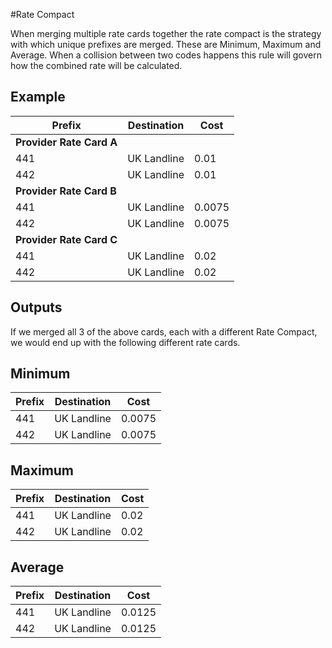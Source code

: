 #Rate Compact

<p>When merging multiple rate cards together the rate compact is the strategy with which unique prefixes are merged. These are Minimum, Maximum and Average. When a collision between two codes happens this rule will govern how the combined rate will be calculated.</p>

<h2><strong>Example</strong></h2>
<table class="table"><thead><tr><th>Prefix</th>
<th>Destination</th>
<th>Cost</th>
</tr></thead><tbody><tr><td><strong>Provider Rate Card A</strong></td>
<td> </td>
<td> </td>
</tr><tr><td>441</td>
<td>UK Landline</td>
<td>0.01</td>
</tr><tr><td>442</td>
<td>UK Landline</td>
<td>0.01</td>
</tr><tr><td><strong>Provider Rate Card B</strong></td>
<td> </td>
<td> </td>
</tr><tr><td>441</td>
<td>UK Landline</td>
<td>0.0075</td>
</tr><tr><td>442</td>
<td>UK Landline</td>
<td>0.0075</td>
</tr><tr><td><strong>Provider Rate Card C</strong></td>
<td> </td>
<td> </td>
</tr><tr><td>441</td>
<td>UK Landline</td>
<td>0.02</td>
</tr><tr><td>442</td>
<td>UK Landline</td>
<td>0.02</td>
</tr></tbody></table><h2><strong>Outputs</strong></h2>
<p>If we merged all 3 of the above cards, each with a different Rate Compact, we would end up with the following different rate cards.</p>
<h2><strong>Minimum</strong></h2>
<table class="table"><thead><tr><th>Prefix</th>
<th>Destination</th>
<th>Cost</th>
</tr></thead><tbody><tr><td>441</td>
<td>UK Landline</td>
<td>0.0075</td>
</tr><tr><td>442</td>
<td>UK Landline</td>
<td>0.0075</td>
</tr></tbody></table><h2><strong>Maximum</strong></h2>
<table class="table"><thead><tr><th>Prefix</th>
<th>Destination</th>
<th>Cost</th>
</tr></thead><tbody><tr><td>441</td>
<td>UK Landline</td>
<td>0.02</td>
</tr><tr><td>442</td>
<td>UK Landline</td>
<td>0.02</td>
</tr></tbody></table><h2><strong>Average</strong></h2>
<table class="table"><thead><tr><th>Prefix</th>
<th>Destination</th>
<th>Cost</th>
</tr></thead><tbody><tr><td>441</td>
<td>UK Landline</td>
<td>0.0125</td>
</tr><tr><td>442</td>
<td>UK Landline</td>
<td>0.0125</td></tr></tbody></table>
